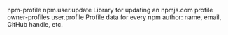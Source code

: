 npm-profile	npm.user.update	Library for updating an npmjs.com profile
owner-profiles	user.profile	Profile data for every npm author: name, email, GitHub handle, etc.
